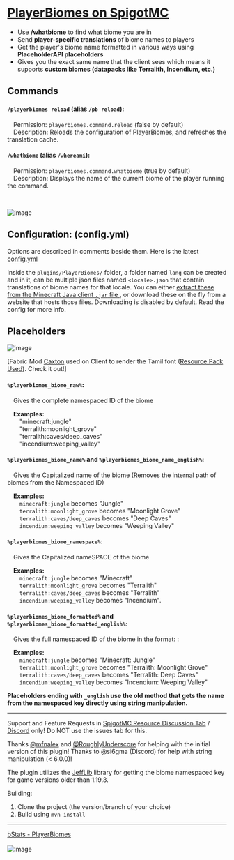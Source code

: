 # [PlayerBiomes on SpigotMC](https://www.spigotmc.org/resources/playerbiomes-1-16-x-1-19-x.108144/)
- Use **/whatbiome** to find what biome you are in
- Send **player-specific translations** of biome names to players
- Get the player's biome name formatted in various ways using **PlaceholderAPI placeholders**
- Gives you the exact same name that the client sees which means it supports **custom biomes (datapacks like Terralith, Incendium, etc.)**

## Commands

#### `/playerbiomes reload` (alias `/pb reload`):

&ensp;&ensp;Permission: `playerbiomes.command.reload` (false by default)
<br>
&ensp;&ensp;Description: Reloads the configuration of PlayerBiomes, and refreshes the translation cache.

#### `/whatbiome` (alias `/whereami`):

&ensp;&ensp;Permission: `playerbiomes.command.whatbiome` (true by default)
<br>
&ensp;&ensp;Description: Displays the name of the current biome of the player running the command.

<br>

![image](https://github.com/user-attachments/assets/b45720dc-3d3b-436a-9efc-773309b01075)

## Configuration: (config.yml)

Options are described in comments beside them. Here is the latest [config.yml](https://github.com/pseudoforceyt/PlayerBiomes/blob/main/src/main/resources/config.yml)

Inside the `plugins/PlayerBiomes/` folder, a folder named `lang` can be created and in it, can be multiple json files named `<locale>.json` that contain translations of biome names for that locale. You can either [extract these from the Minecraft Java client `.jar` file
](https://chatgpt.com/share/685ad29a-6b90-8006-9bae-f6a8d432931c), or download these on the fly from a website that hosts those files. Downloading is disabled by default. Read the config for more info.

## Placeholders

![image](https://github.com/user-attachments/assets/451f4467-4bc4-4cfc-a107-39cf7e4085fe)

[Fabric Mod [Caxton](https://modrinth.com/mod/caxton) used on Client to render the Tamil font ([Resource Pack Used](https://pseudosmp.github.io/rp/java/caxton_demo_Catamaran.zip)). Check it out!]

#### `%playerbiomes_biome_raw%`: 

&ensp;&ensp;Gives the complete namespaced ID of the biome

&ensp;&ensp;**Examples:**<br>
&ensp;&ensp;&ensp;&ensp;"minecraft:jungle"<br>
&ensp;&ensp;&ensp;&ensp;"terralith:moonlight_grove"<br>
&ensp;&ensp;&ensp;&ensp;"terralith:caves/deep_caves"<br>
&ensp;&ensp;&ensp;&ensp;"incendium:weeping_valley"

#### `%playerbiomes_biome_name%` and `%playerbiomes_biome_name_english%`:

&ensp;&ensp;Gives the Capitalized name of the biome (Removes the internal path of biomes from the Namespaced ID)

&ensp;&ensp;**Examples:**<br>
&ensp;&ensp;&ensp;&ensp;`minecraft:jungle` becomes "Jungle"<br>
&ensp;&ensp;&ensp;&ensp;`terralith:moonlight_grove` becomes "Moonlight Grove"<br>
&ensp;&ensp;&ensp;&ensp;`terralith:caves/deep_caves` becomes "Deep Caves"<br>
&ensp;&ensp;&ensp;&ensp;`incendium:weeping_valley` becomes "Weeping Valley"

#### `%playerbiomes_biome_namespace%`:

&ensp;&ensp;Gives the Capitalized nameSPACE of the biome

&ensp;&ensp;**Examples:**<br>
&ensp;&ensp;&ensp;&ensp;`minecraft:jungle` becomes "Minecraft"<br>
&ensp;&ensp;&ensp;&ensp;`terralith:moonlight_grove` becomes "Terralith"<br>
&ensp;&ensp;&ensp;&ensp;`terralith:caves/deep_caves` becomes "Terralith"<br>
&ensp;&ensp;&ensp;&ensp;`incendium:weeping_valley` becomes "Incendium".

#### `%playerbiomes_biome_formatted%` and `%playerbiomes_biome_formatted_english%`:

&ensp;&ensp;Gives the full namespaced ID of the biome in the format: <Namespace>: <Biome Name Capitalized>

&ensp;&ensp;**Examples:**<br>
&ensp;&ensp;&ensp;&ensp;`minecraft:jungle` becomes "Minecraft: Jungle"<br>
&ensp;&ensp;&ensp;&ensp;`terralith:moonlight_grove` becomes "Terralith: Moonlight Grove"<br>
&ensp;&ensp;&ensp;&ensp;`terralith:caves/deep_caves` becomes "Terralith: Deep Caves"<br>
&ensp;&ensp;&ensp;&ensp;`incendium:weeping_valley` becomes "Incendium: Weeping Valley"

**Placeholders ending with `_english` use the old method that gets the name from the namespaced key directly using string manipulation.**
***

Support and Feature Requests in [SpigotMC Resource Discussion Tab](https://www.spigotmc.org/threads/playerbiomes-1-16-2.592358/) / [Discord](https://dsc.gg/pseudoforceyt) only! Do NOT use the issues tab for this.

Thanks [@mfnalex](https://github.com/mfnalex/) and [@RoughlyUnderscore](https://github.com/RoughlyUnderscore) for helping with the initial version of this plugin! Thanks to @si6gma (Discord) for help with string manipulation (< 6.0.0)!

The plugin utilizes the [JeffLib](https://github.com/JEFF-Media-GbR/JeffLib) library for getting the biome namespaced key for game versions older than 1.19.3.

Building:
1. Clone the project (the version/branch of your choice)
2. Build using `mvn install`

***

[bStats - PlayerBiomes](https://bstats.org/plugin/bukkit/PlayerBiomes/17782)<br><br>
![image](https://bstats.org/signatures/bukkit/PlayerBiomes.svg)
